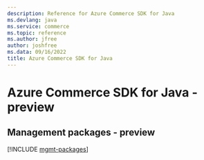 ```yaml
---
description: Reference for Azure Commerce SDK for Java
ms.devlang: java
ms.service: commerce
ms.topic: reference
ms.author: jfree
author: joshfree
ms.data: 09/16/2022
title: Azure Commerce SDK for Java
---
```

# Azure Commerce SDK for Java - preview

## Management packages - preview
[!INCLUDE [mgmt-packages](commerce-mgmt-index.md)]